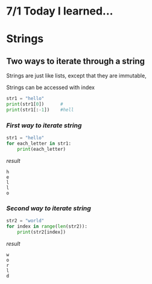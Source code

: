 # 7/1 Today I learned...

# Strings

## Two ways to iterate through a string

Strings are just like lists, except that they are immutable,

Strings can be accessed with index
```py
str1 = "hello"
print(str1[0])      #
print(str1[:-1])    #hell
```
### <em>First way to iterate string</em>
```py
str1 = "hello"
for each_letter in str1:
    print(each_letter)
```
<em>result</em>
```
h
e
l
l
o
```

### <em>Second way to iterate string</em>
```py
str2 = "world"
for index in range(len(str2)):
    print(str2[index])
```

<em>result</em>
```
w
o
r
l
d
```
